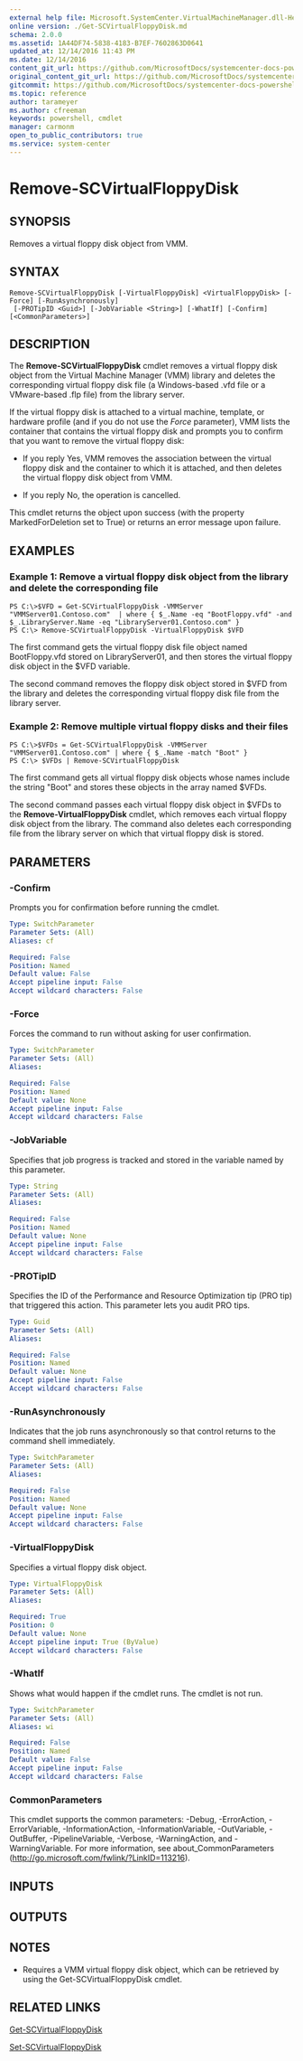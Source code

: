```yaml
---
external help file: Microsoft.SystemCenter.VirtualMachineManager.dll-Help.xml
online version: ./Get-SCVirtualFloppyDisk.md
schema: 2.0.0
ms.assetid: 1A44DF74-5838-4183-B7EF-7602863D0641
updated_at: 12/14/2016 11:43 PM
ms.date: 12/14/2016
content_git_url: https://github.com/MicrosoftDocs/systemcenter-docs-powershell/blob/master/systemcenter-cmdlets/SystemCenter2016/VirtualMachineManager/v1.0/Remove-SCVirtualFloppyDisk.md
original_content_git_url: https://github.com/MicrosoftDocs/systemcenter-docs-powershell/blob/master/systemcenter-cmdlets/SystemCenter2016/VirtualMachineManager/v1.0/Remove-SCVirtualFloppyDisk.md
gitcommit: https://github.com/MicrosoftDocs/systemcenter-docs-powershell/blob/96cd9bd2780eb6b78c540fa00d3b8a4313e3ed40/systemcenter-cmdlets/SystemCenter2016/VirtualMachineManager/v1.0/Remove-SCVirtualFloppyDisk.md
ms.topic: reference
author: tarameyer
ms.author: cfreeman
keywords: powershell, cmdlet
manager: carmonm
open_to_public_contributors: true
ms.service: system-center
---
```


# Remove-SCVirtualFloppyDisk

## SYNOPSIS
Removes a virtual floppy disk object from VMM.

## SYNTAX

```
Remove-SCVirtualFloppyDisk [-VirtualFloppyDisk] <VirtualFloppyDisk> [-Force] [-RunAsynchronously]
 [-PROTipID <Guid>] [-JobVariable <String>] [-WhatIf] [-Confirm] [<CommonParameters>]
```

## DESCRIPTION
The **Remove-SCVirtualFloppyDisk** cmdlet removes a virtual floppy disk object from the Virtual Machine Manager (VMM) library and deletes the corresponding virtual floppy disk file (a Windows-based .vfd file or a VMware-based .flp file) from the library server.

If the virtual floppy disk is attached to a virtual machine, template, or hardware profile (and if you do not use the *Force* parameter), VMM lists the container that contains the virtual floppy disk and prompts you to confirm that you want to remove the virtual floppy disk: 



- If you reply Yes, VMM removes the association between the virtual floppy disk and the container to which it is attached, and then deletes the virtual floppy disk object from VMM. 


- If you reply No, the operation is cancelled.

This cmdlet returns the object upon success (with the property MarkedForDeletion set to True) or returns an error message upon failure.

## EXAMPLES

### Example 1: Remove a virtual floppy disk object from the library and delete the corresponding file
```
PS C:\>$VFD = Get-SCVirtualFloppyDisk -VMMServer "VMMServer01.Contoso.com"  | where { $_.Name -eq "BootFloppy.vfd" -and $_.LibraryServer.Name -eq "LibraryServer01.Contoso.com" }
PS C:\> Remove-SCVirtualFloppyDisk -VirtualFloppyDisk $VFD
```

The first command gets the virtual floppy disk file object named BootFloppy.vfd stored on LibraryServer01, and then stores the virtual floppy disk object in the $VFD variable.

The second command removes the floppy disk object stored in $VFD from the library and deletes the corresponding virtual floppy disk file from the library server.

### Example 2: Remove multiple virtual floppy disks and their files
```
PS C:\>$VFDs = Get-SCVirtualFloppyDisk -VMMServer "VMMServer01.Contoso.com" | where { $_.Name -match "Boot" }
PS C:\> $VFDs | Remove-SCVirtualFloppyDisk
```

The first command gets all virtual floppy disk objects whose names include the string "Boot" and stores these objects in the array named $VFDs.

The second command passes each virtual floppy disk object in $VFDs to the **Remove-VirtualFloppyDisk** cmdlet, which removes each virtual floppy disk object from the library.
The command also deletes each corresponding file from the library server on which that virtual floppy disk is stored.

## PARAMETERS

### -Confirm
Prompts you for confirmation before running the cmdlet.

```yaml
Type: SwitchParameter
Parameter Sets: (All)
Aliases: cf

Required: False
Position: Named
Default value: False
Accept pipeline input: False
Accept wildcard characters: False
```

### -Force
Forces the command to run without asking for user confirmation.

```yaml
Type: SwitchParameter
Parameter Sets: (All)
Aliases: 

Required: False
Position: Named
Default value: None
Accept pipeline input: False
Accept wildcard characters: False
```

### -JobVariable
Specifies that job progress is tracked and stored in the variable named by this parameter.

```yaml
Type: String
Parameter Sets: (All)
Aliases: 

Required: False
Position: Named
Default value: None
Accept pipeline input: False
Accept wildcard characters: False
```

### -PROTipID
Specifies the ID of the Performance and Resource Optimization tip (PRO tip) that triggered this action.
This parameter lets you audit PRO tips.

```yaml
Type: Guid
Parameter Sets: (All)
Aliases: 

Required: False
Position: Named
Default value: None
Accept pipeline input: False
Accept wildcard characters: False
```

### -RunAsynchronously
Indicates that the job runs asynchronously so that control returns to the command shell immediately.

```yaml
Type: SwitchParameter
Parameter Sets: (All)
Aliases: 

Required: False
Position: Named
Default value: None
Accept pipeline input: False
Accept wildcard characters: False
```

### -VirtualFloppyDisk
Specifies a virtual floppy disk object.

```yaml
Type: VirtualFloppyDisk
Parameter Sets: (All)
Aliases: 

Required: True
Position: 0
Default value: None
Accept pipeline input: True (ByValue)
Accept wildcard characters: False
```

### -WhatIf
Shows what would happen if the cmdlet runs.
The cmdlet is not run.

```yaml
Type: SwitchParameter
Parameter Sets: (All)
Aliases: wi

Required: False
Position: Named
Default value: False
Accept pipeline input: False
Accept wildcard characters: False
```

### CommonParameters
This cmdlet supports the common parameters: -Debug, -ErrorAction, -ErrorVariable, -InformationAction, -InformationVariable, -OutVariable, -OutBuffer, -PipelineVariable, -Verbose, -WarningAction, and -WarningVariable. For more information, see about_CommonParameters (http://go.microsoft.com/fwlink/?LinkID=113216).

## INPUTS

## OUTPUTS

## NOTES
* Requires a VMM virtual floppy disk object, which can be retrieved by using the Get-SCVirtualFloppyDisk cmdlet.

## RELATED LINKS

[Get-SCVirtualFloppyDisk](xref:SystemCenter2016/VirtualMachineManager/v1.0/Get-SCVirtualFloppyDisk.md)

[Set-SCVirtualFloppyDisk](xref:SystemCenter2016/VirtualMachineManager/v1.0/Set-SCVirtualFloppyDisk.md)

